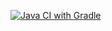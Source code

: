 [![Java CI with Gradle](https://github.com/dimmakarovdv/Test-mode/actions/workflows/gradle.yml/badge.svg)](https://github.com/dimmakarovdv/Test-mode/actions/workflows/gradle.yml)
